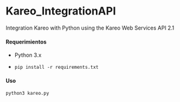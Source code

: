 # Kareo_IntegrationAPI

Integration Kareo with Python using the Kareo Web Services API 2.1

#### Requerimientos

* Python 3.x
* ```
  pip install -r requirements.txt
  ```

#### Uso

`python3 kareo.py`
